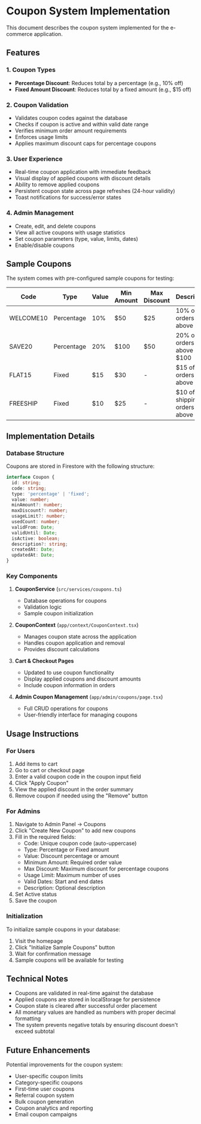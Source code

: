 # Coupon System Implementation

This document describes the coupon system implemented for the e-commerce application.

## Features

### 1. Coupon Types
- **Percentage Discount**: Reduces total by a percentage (e.g., 10% off)
- **Fixed Amount Discount**: Reduces total by a fixed amount (e.g., $15 off)

### 2. Coupon Validation
- Validates coupon codes against the database
- Checks if coupon is active and within valid date range
- Verifies minimum order amount requirements
- Enforces usage limits
- Applies maximum discount caps for percentage coupons

### 3. User Experience
- Real-time coupon application with immediate feedback
- Visual display of applied coupons with discount details
- Ability to remove applied coupons
- Persistent coupon state across page refreshes (24-hour validity)
- Toast notifications for success/error states

### 4. Admin Management
- Create, edit, and delete coupons
- View all active coupons with usage statistics
- Set coupon parameters (type, value, limits, dates)
- Enable/disable coupons

## Sample Coupons

The system comes with pre-configured sample coupons for testing:

| Code | Type | Value | Min Amount | Max Discount | Description |
|------|------|-------|------------|--------------|-------------|
| WELCOME10 | Percentage | 10% | $50 | $25 | 10% off on orders above $50 |
| SAVE20 | Percentage | 20% | $100 | $50 | 20% off on orders above $100 |
| FLAT15 | Fixed | $15 | $30 | - | $15 off on orders above $30 |
| FREESHIP | Fixed | $10 | $25 | - | $10 off shipping on orders above $25 |

## Implementation Details

### Database Structure
Coupons are stored in Firestore with the following structure:
```typescript
interface Coupon {
  id: string;
  code: string;
  type: 'percentage' | 'fixed';
  value: number;
  minAmount?: number;
  maxDiscount?: number;
  usageLimit?: number;
  usedCount: number;
  validFrom: Date;
  validUntil: Date;
  isActive: boolean;
  description?: string;
  createdAt: Date;
  updatedAt: Date;
}
```

### Key Components

1. **CouponService** (`src/services/coupons.ts`)
   - Database operations for coupons
   - Validation logic
   - Sample coupon initialization

2. **CouponContext** (`app/context/CouponContext.tsx`)
   - Manages coupon state across the application
   - Handles coupon application and removal
   - Provides discount calculations

3. **Cart & Checkout Pages**
   - Updated to use coupon functionality
   - Display applied coupons and discount amounts
   - Include coupon information in orders

4. **Admin Coupon Management** (`app/admin/coupons/page.tsx`)
   - Full CRUD operations for coupons
   - User-friendly interface for managing coupons

## Usage Instructions

### For Users
1. Add items to cart
2. Go to cart or checkout page
3. Enter a valid coupon code in the coupon input field
4. Click "Apply Coupon"
5. View the applied discount in the order summary
6. Remove coupon if needed using the "Remove" button

### For Admins
1. Navigate to Admin Panel → Coupons
2. Click "Create New Coupon" to add new coupons
3. Fill in the required fields:
   - Code: Unique coupon code (auto-uppercase)
   - Type: Percentage or Fixed amount
   - Value: Discount percentage or amount
   - Minimum Amount: Required order value
   - Max Discount: Maximum discount for percentage coupons
   - Usage Limit: Maximum number of uses
   - Valid Dates: Start and end dates
   - Description: Optional description
4. Set Active status
5. Save the coupon

### Initialization
To initialize sample coupons in your database:
1. Visit the homepage
2. Click "Initialize Sample Coupons" button
3. Wait for confirmation message
4. Sample coupons will be available for testing

## Technical Notes

- Coupons are validated in real-time against the database
- Applied coupons are stored in localStorage for persistence
- Coupon state is cleared after successful order placement
- All monetary values are handled as numbers with proper decimal formatting
- The system prevents negative totals by ensuring discount doesn't exceed subtotal

## Future Enhancements

Potential improvements for the coupon system:
- User-specific coupon limits
- Category-specific coupons
- First-time user coupons
- Referral coupon system
- Bulk coupon generation
- Coupon analytics and reporting
- Email coupon campaigns
